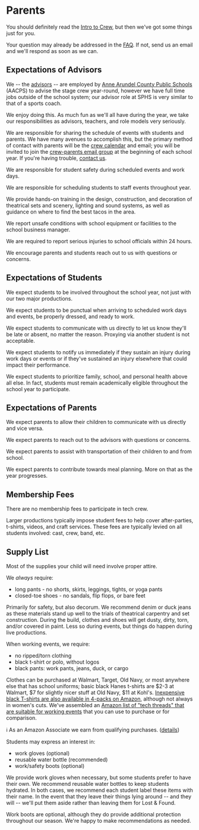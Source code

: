 <!-- title: Parents -->
<!-- categories: pages -->
<!-- tags: parents,expectations -->
<!-- published: 2017-06-06T22:30:00-05:00 -->
<!-- updated: 2023-06-02T18:30:00-05:00 -->
<!-- summary: A few words for the parents of students involved in SPHS tech crew. -->

# Parents

You should definitely read the [Intro to Crew](crew_intro.html), but then we've got some things just for you.

Your question may already be addressed in the [FAQ](faq.html). If not, send us an email and we'll respond as soon as we can.

## Expectations of Advisors

We -- the [advisors](advisors.html) -- are employed by [Anne Arundel County Public Schools](https://www.aacps.org/) (AACPS) to advise the stage crew year-round, however we have full time jobs outside of the school system; our advisor role at SPHS is very similar to that of a sports coach.

We enjoy doing this. As much fun as we'll all have during the year, we take our responsibilities as advisors, teachers, and role models very seriously.

We are responsible for sharing the schedule of events with students and parents. We have many avenues to accomplish this, but the primary method of contact with parents will be the [crew calendar](calendar.html) and email; you will be invited to join the [crew-parents email group](https://groups.google.com/forum/#!forum/crew-parents) at the beginning of each school year. If you're having trouble, [contact us](contact.html).

We are responsible for student safety during scheduled events and work days.

We are responsible for scheduling students to staff events throughout year.

We provide hands-on training in the design, construction, and decoration of theatrical sets and scenery, lighting and sound systems, as well as guidance on where to find the best tacos in the area.
 
We report unsafe conditions with school equipment or facilities to the school business manager.

We are required to report serious injuries to school officials within 24 hours.

We encourage parents and students reach out to us with questions or concerns.

## Expectations of Students

We expect students to be involved throughout the school year, not just with our two major productions.
 
We expect students to be punctual when arriving to scheduled work days and events, be properly dressed, and ready to work.
 
We expect students to communicate with us directly to let us know they'll be late or absent, no matter the reason. Proxying via another student is not acceptable.

We expect students to notify us immediately if they sustain an injury during work days or events or if they've sustained an injury elsewhere that could impact their performance.

We expect students to prioritize family, school, and personal health above all else. In fact, students must remain academically eligible throughout the school year to participate.

## Expectations of Parents

We expect parents to allow their children to communicate with us directly and vice versa.
 
We expect parents to reach out to the advisors with questions or concerns.
 
We expect parents to assist with transportation of their children to and from school.
 
We expect parents to contribute towards meal planning. More on that as the year progresses.

## Membership Fees

There are no membership fees to participate in tech crew.

Larger productions typically impose student fees to help cover after-parties, t-shirts, videos, and craft services. These fees are typically levied on all students involved: cast, crew, band, etc.

## Supply List

Most of the supplies your child will need involve proper attire.

We *always* require:

* long pants - no shorts, skirts, leggings, tights, or yoga pants
* closed-toe shoes - no sandals, flip flops, or bare feet

Primarily for safety, but also decorum. We recommend denim or duck jeans as these materials stand up well to the trials of theatrical carpentry and set construction. During the build, clothes and shoes will get dusty, dirty, torn, and/or covered in paint. Less so during events, but things do happen during live productions.

When working events, we require:

* no ripped/torn clothing
* black t-shirt or polo, without logos
* black pants: work pants, jeans, duck, or cargo

Clothes can be purchased at Walmart, Target, Old Navy, or most anywhere else that has school uniforms; basic black Hanes t-shirts are $2-3 at Walmart, $7 for slightly nicer stuff at Old Navy, $11 at Kohl's. [Inexpensive black T-shirts are also available in 4-packs on Amazon](http://amzn.to/2rVOL15), although not always in women's cuts. We've assembled an [Amazon list of "tech threads" that are suitable for working events](http://amzn.to/2qXhqPY) that you can use to purchase or for comparison.

ℹ️ As an Amazon Associate we earn from qualifying purchases. ([details](https://spcrew.org/errata.html))

Students may express an interest in:

* work gloves (optional)
* reusable water bottle (recommended)
* work/safety boots (optional)

We provide work gloves when necessary, but some students prefer to have their own. We recommend reusable water bottles to keep students hydrated. In both cases, we recommend each student label these items with their name. In the event that they leave their things lying around -- and they will -- we'll put them aside rather than leaving them for Lost & Found.

Work boots are optional, although they do provide additional protection throughout our season. We're happy to make recommendations as needed.

<!-- EOF -->
